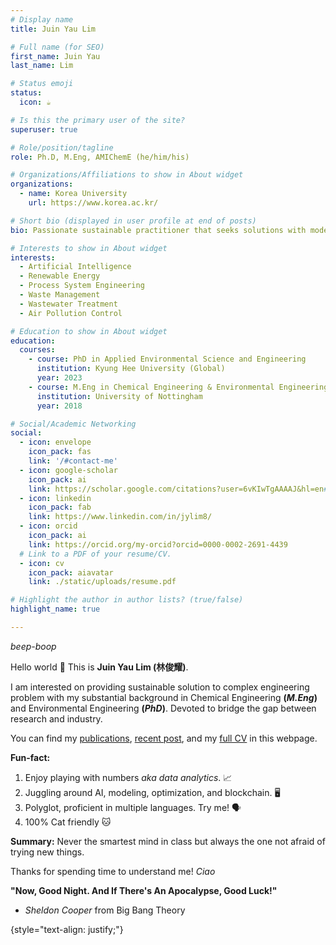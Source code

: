 ```yaml
---
# Display name
title: Juin Yau Lim 

# Full name (for SEO)
first_name: Juin Yau
last_name: Lim 

# Status emoji
status:
  icon: ☕️

# Is this the primary user of the site?
superuser: true

# Role/position/tagline
role: Ph.D, M.Eng, AMIChemE (he/him/his)

# Organizations/Affiliations to show in About widget
organizations:
  - name: Korea University
    url: https://www.korea.ac.kr/

# Short bio (displayed in user profile at end of posts)
bio: Passionate sustainable practitioner that seeks solutions with modern approaches.

# Interests to show in About widget
interests:
  - Artificial Intelligence
  - Renewable Energy
  - Process System Engineering
  - Waste Management
  - Wastewater Treatment
  - Air Pollution Control

# Education to show in About widget
education:
  courses:
    - course: PhD in Applied Environmental Science and Engineering
      institution: Kyung Hee University (Global)
      year: 2023
    - course: M.Eng in Chemical Engineering & Environmental Engineering
      institution: University of Nottingham
      year: 2018

# Social/Academic Networking
social:
  - icon: envelope
    icon_pack: fas
    link: '/#contact-me'
  - icon: google-scholar
    icon_pack: ai
    link: https://scholar.google.com/citations?user=6vKIwTgAAAAJ&hl=en#
  - icon: linkedin
    icon_pack: fab
    link: https://www.linkedin.com/in/jylim8/
  - icon: orcid
    icon_pack: ai
    link: https://orcid.org/my-orcid?orcid=0000-0002-2691-4439
  # Link to a PDF of your resume/CV.
  - icon: cv
    icon_pack: aiavatar
    link: ./static/uploads/resume.pdf

# Highlight the author in author lists? (true/false)
highlight_name: true

---
```


*beep-boop* 

Hello world 👋 This is **Juin Yau Lim (林俊耀)**. 

I am interested on providing sustainable solution to complex engineering problem with my substantial background in Chemical Engineering **(*M.Eng*)** and Environmental Engineering **(*PhD*)**. Devoted to bridge the gap between research and industry.

You can find my [publications](./publication/), [recent post](./post/), and my [full CV](./uploads/resume.pdf/) in this webpage.

**Fun-fact:**
1. Enjoy playing with numbers _aka data analytics_.             📈
2. Juggling around AI, modeling, optimization, and blockchain.  🖥️
3. Polyglot, proficient in multiple languages. Try me!          🗣️
4. 100% Cat friendly                                            🐱

**Summary:**
Never the smartest mind in class but always the one not afraid of trying new things. 

Thanks for spending time to understand me! *Ciao*

**"Now, Good Night. And If There's An Apocalypse, Good Luck!"** 
- _Sheldon Cooper_ from Big Bang Theory

{style="text-align: justify;"}